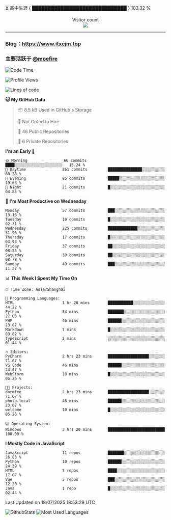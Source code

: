 ⏳ 高中生涯 { ██████████████████████████████ } 103.32 %
<p align="center"> 
  Visitor count<br>
  <img src="https://profile-counter.glitch.me/itxcjm/count.svg" />
</p>

---
### Blog：https://www.itxcjm.top
### 主要活跃于 [@moefire](https://github.com/moefire)
<!--START_SECTION:waka-->
![Code Time](http://img.shields.io/badge/Code%20Time-99%20hrs%2024%20mins-blue)

![Profile Views](http://img.shields.io/badge/Profile%20Views-0-blue)

![Lines of code](https://img.shields.io/badge/From%20Hello%20World%20I%27ve%20Written-818.3%20thousand%20lines%20of%20code-blue)

**🐱 My GitHub Data** 

> 📦 8.5 kB Used in GitHub's Storage 
 > 
> 🚫 Not Opted to Hire
 > 
> 📜 46 Public Repositories 
 > 
> 🔑 6 Private Repositories 
 > 
**I'm an Early 🐤** 

```text
🌞 Morning                66 commits          ████░░░░░░░░░░░░░░░░░░░░░   15.24 % 
🌆 Daytime                261 commits         ███████████████░░░░░░░░░░   60.28 % 
🌃 Evening                85 commits          █████░░░░░░░░░░░░░░░░░░░░   19.63 % 
🌙 Night                  21 commits          █░░░░░░░░░░░░░░░░░░░░░░░░   04.85 % 
```
📅 **I'm Most Productive on Wednesday** 

```text
Monday                   57 commits          ███░░░░░░░░░░░░░░░░░░░░░░   13.16 % 
Tuesday                  10 commits          █░░░░░░░░░░░░░░░░░░░░░░░░   02.31 % 
Wednesday                225 commits         █████████████░░░░░░░░░░░░   51.96 % 
Thursday                 17 commits          █░░░░░░░░░░░░░░░░░░░░░░░░   03.93 % 
Friday                   37 commits          ██░░░░░░░░░░░░░░░░░░░░░░░   08.55 % 
Saturday                 38 commits          ██░░░░░░░░░░░░░░░░░░░░░░░   08.78 % 
Sunday                   49 commits          ███░░░░░░░░░░░░░░░░░░░░░░   11.32 % 
```


📊 **This Week I Spent My Time On** 

```text
🕑︎ Time Zone: Asia/Shanghai

💬 Programming Languages: 
HTML                     1 hr 28 mins        ███████████░░░░░░░░░░░░░░   44.22 % 
Python                   54 mins             ███████░░░░░░░░░░░░░░░░░░   27.03 % 
PHP                      46 mins             ██████░░░░░░░░░░░░░░░░░░░   23.07 % 
Markdown                 7 mins              █░░░░░░░░░░░░░░░░░░░░░░░░   03.82 % 
TypeScript               2 mins              ░░░░░░░░░░░░░░░░░░░░░░░░░   01.44 % 

🔥 Editors: 
PyCharm                  2 hrs 23 mins       ██████████████████░░░░░░░   71.67 % 
VS Code                  46 mins             ██████░░░░░░░░░░░░░░░░░░░   23.07 % 
WebStorm                 10 mins             █░░░░░░░░░░░░░░░░░░░░░░░░   05.26 % 

🐱‍💻 Projects: 
dormfee                  2 hrs 23 mins       ██████████████████░░░░░░░   71.67 % 
photo.local              46 mins             ██████░░░░░░░░░░░░░░░░░░░   23.07 % 
welcome                  10 mins             █░░░░░░░░░░░░░░░░░░░░░░░░   05.26 % 

💻 Operating System: 
Windows                  3 hrs 20 mins       █████████████████████████   100.00 % 
```

**I Mostly Code in JavaScript** 

```text
JavaScript               11 repos            ███████░░░░░░░░░░░░░░░░░░   26.83 % 
Python                   10 repos            ██████░░░░░░░░░░░░░░░░░░░   24.39 % 
HTML                     7 repos             ████░░░░░░░░░░░░░░░░░░░░░   17.07 % 
Vue                      5 repos             ███░░░░░░░░░░░░░░░░░░░░░░   12.20 % 
Java                     1 repo              █░░░░░░░░░░░░░░░░░░░░░░░░   02.44 % 
```




 Last Updated on 18/07/2025 18:53:29 UTC
<!--END_SECTION:waka-->
![GithubStats](https://github-readme-stats-blue-three.vercel.app/api?username=itxcjm&show_icons=true&theme=light&layout=compact&locale=cn&include_all_commits=true&count_private=true&role=OWNER,ORGANIZATION_MEMBER,COLLABORATOR)
![Most Used Languages](https://github-readme-stats-blue-three.vercel.app/api/top-langs/?username=itxcjm&theme=light&layout=compact&count_private=true&role=OWNER,ORGANIZATION_MEMBER,COLLABORATOR)

